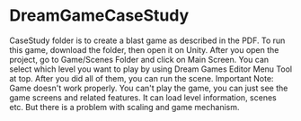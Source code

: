 # DreamGameCaseStudy
CaseStudy folder is to create a blast game as described in the PDF. To run this game, download the folder, then open it on Unity. After you open the project, go to Game/Scenes Folder and click on Main Screen. You can select which level you want to play by using Dream Games Editor Menu Tool at top. After you did all of them, you can run the scene. 
Important Note: Game doesn't work properly. You can't play the game, you can just see the game screens and related features. It can load level information, scenes etc. But there is a problem with scaling and game mechanism.
